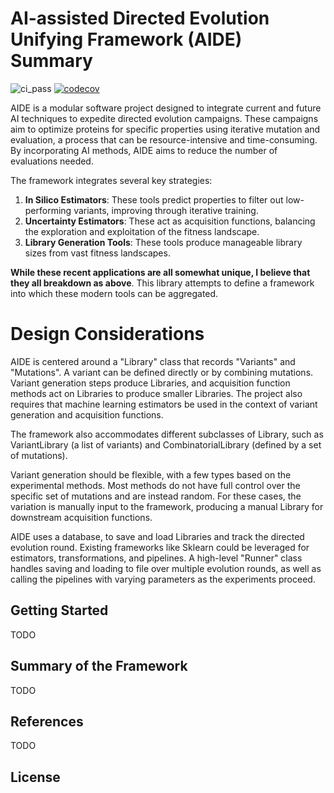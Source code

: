 
# AI-assisted Directed Evolution Unifying Framework (AIDE) Summary
![ci_pass](https://github.com/EvanKomp/aide/blob/main/.github/workflows/ci.yaml/badge.svg) [![codecov](https://codecov.io/gh/EvanKomp/aide/graph/badge.svg?token=JNCIVORJJ6)](https://codecov.io/gh/EvanKomp/aide)

AIDE is a modular software project designed to integrate current and future AI techniques to expedite directed evolution campaigns. These campaigns aim to optimize proteins for specific properties using iterative mutation and evaluation, a process that can be resource-intensive and time-consuming. By incorporating AI methods, AIDE aims to reduce the number of evaluations needed.

The framework integrates several key strategies:

1. **In Silico Estimators**: These tools predict properties to filter out low-performing variants, improving through iterative training.
2. **Uncertainty Estimators**: These act as acquisition functions, balancing the exploration and exploitation of the fitness landscape.
3. **Library Generation Tools**: These tools produce manageable library sizes from vast fitness landscapes.

__While these recent applications are all somewhat unique, I believe that they all breakdown as above__. This library attempts to define a framework into which these modern tools can be aggregated.


# Design Considerations

AIDE is centered around a "Library" class that records "Variants" and "Mutations". A variant can be defined directly or by combining mutations. Variant generation steps produce Libraries, and acquisition function methods act on Libraries to produce smaller Libraries. The project also requires that machine learning estimators be used in the context of variant generation and acquisition functions.

The framework also accommodates different subclasses of Library, such as VariantLibrary (a list of variants) and CombinatorialLibrary (defined by a set of mutations).

Variant generation should be flexible, with a few types based on the experimental methods. Most methods do not have full control over the specific set of mutations and are instead random. For these cases, the variation is manually input to the framework, producing a manual Library for downstream acquisition functions.

AIDE uses a database, to save and load Libraries and track the directed evolution round. Existing frameworks like Sklearn could be leveraged for estimators, transformations, and pipelines. A high-level "Runner" class handles saving and loading to file over multiple evolution rounds, as well as calling the pipelines with varying parameters as the experiments proceed.

## Getting Started
TODO

## Summary of the Framework
TODO

## References
TODO

## License
